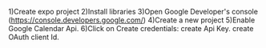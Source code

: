 1)Create expo project
2)Install libraries
3)Open Google Developer's console (https://console.developers.google.com/)
4)Create a new project
5)Enable Google Calendar Api.
6)Click on Create credentials:
create Api Key.
create OAuth client Id.

